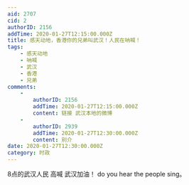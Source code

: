 ```yaml
---
aid: 2707
cid: 2
authorID: 2156
addTime: 2020-01-27T12:15:00.000Z
title: 感天动地，香港你的兄弟叫武汉！人民在呐喊！
tags:
    - 感天动地
    - 呐喊
    - 武汉
    - 香港
    - 兄弟
comments:
    -
        authorID: 2156
        addTime: 2020-01-27T12:15:00.000Z
        content: 链接 武汉本地的微博
    -
        authorID: 2939
        addTime: 2020-01-27T12:30:00.000Z
        content: 别介
date: 2020-01-27T12:30:00.000Z
category: 时政
---
```


8点的武汉人民 高喊 武汉加油！ do you hear the people sing。
